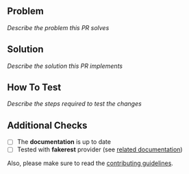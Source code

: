 ## Problem

_Describe the problem this PR solves_

## Solution

_Describe the solution this PR implements_

## How To Test

_Describe the steps required to test the changes_

## Additional Checks

- [ ] The **documentation** is up to date
- [ ] Tested with **fakerest** provider (see [related documentation](../doc/developer/data-providers.md))

Also, please make sure to read the [contributing guidelines](https://github.com/marmelab/atomic-crm#contributing).